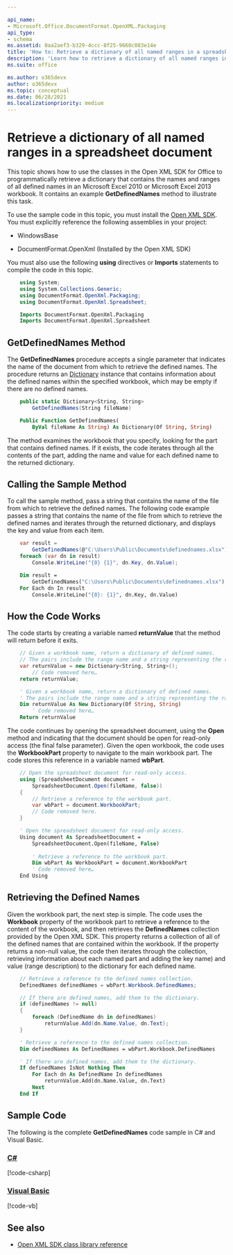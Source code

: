 ```yaml
---

api_name:
- Microsoft.Office.DocumentFormat.OpenXML.Packaging
api_type:
- schema
ms.assetid: 0aa2aef3-b329-4ccc-8f25-9660c083e14e
title: 'How to: Retrieve a dictionary of all named ranges in a spreadsheet document'
description: 'Learn how to retrieve a dictionary of all named ranges in a spreadsheet document using the Open XML SDK.'
ms.suite: office

ms.author: o365devx
author: o365devx
ms.topic: conceptual
ms.date: 06/28/2021
ms.localizationpriority: medium
---
```

# Retrieve a dictionary of all named ranges in a spreadsheet document

This topic shows how to use the classes in the Open XML SDK for
Office to programmatically retrieve a dictionary that contains the names
and ranges of all defined names in an Microsoft Excel 2010 or Microsoft
Excel 2013 workbook. It contains an example **GetDefinedNames** method
to illustrate this task.

To use the sample code in this topic, you must install the [Open XML SDK](https://www.nuget.org/packages/DocumentFormat.OpenXml). You
must explicitly reference the following assemblies in your project:

- WindowsBase

- DocumentFormat.OpenXml (Installed by the Open XML SDK)

You must also use the following **using**
directives or **Imports** statements to compile
the code in this topic.

```csharp
    using System;
    using System.Collections.Generic;
    using DocumentFormat.OpenXml.Packaging;
    using DocumentFormat.OpenXml.Spreadsheet;
```

```vb
    Imports DocumentFormat.OpenXml.Packaging
    Imports DocumentFormat.OpenXml.Spreadsheet
```

## GetDefinedNames Method

The **GetDefinedNames** procedure accepts a
single parameter that indicates the name of the document from which to
retrieve the defined names. The procedure returns an
[Dictionary](https://msdn.microsoft.com/library/xfhwa508.aspx)
instance that contains information about the defined names within the
specified workbook, which may be empty if there are no defined names.

```csharp
    public static Dictionary<String, String>
        GetDefinedNames(String fileName)
```

```vb
    Public Function GetDefinedNames(
        ByVal fileName As String) As Dictionary(Of String, String)
```

The method examines the workbook that you specify, looking for the part
that contains defined names. If it exists, the code iterates through all
the contents of the part, adding the name and value for each defined
name to the returned dictionary.

## Calling the Sample Method

To call the sample method, pass a string that contains the name of the
file from which to retrieve the defined names. The following code
example passes a string that contains the name of the file from which to
retrieve the defined names and iterates through the returned dictionary,
and displays the key and value from each item.

```csharp
    var result = 
        GetDefinedNames(@"C:\Users\Public\Documents\definednames.xlsx");
    foreach (var dn in result)
        Console.WriteLine("{0} {1}", dn.Key, dn.Value);
```

```vb
    Dim result =
        GetDefinedNames("C:\Users\Public\Documents\definednames.xlsx")
    For Each dn In result
        Console.WriteLine("{0}: {1}", dn.Key, dn.Value)
```

## How the Code Works

The code starts by creating a variable named **returnValue** that the method will return before it exits.

```csharp
    // Given a workbook name, return a dictionary of defined names.
    // The pairs include the range name and a string representing the range.
    var returnValue = new Dictionary<String, String>();
        // Code removed here…
    return returnValue;
```

```vb
    ' Given a workbook name, return a dictionary of defined names.
    ' The pairs include the range name and a string representing the range.
    Dim returnValue As New Dictionary(Of String, String)
        ' Code removed here…
    Return returnValue
```

The code continues by opening the spreadsheet document, using the **Open** method and indicating that the
document should be open for read-only access (the final false parameter). Given the open workbook, the code uses the **WorkbookPart** property to navigate to the main workbook part. The code stores this reference in a variable named **wbPart**.

```csharp
    // Open the spreadsheet document for read-only access.
    using (SpreadsheetDocument document =
        SpreadsheetDocument.Open(fileName, false))
    {
        // Retrieve a reference to the workbook part.
        var wbPart = document.WorkbookPart;
        // Code removed here.
    }
```

```vb
    ' Open the spreadsheet document for read-only access.
    Using document As SpreadsheetDocument =
        SpreadsheetDocument.Open(fileName, False)
      
        ' Retrieve a reference to the workbook part.
        Dim wbPart As WorkbookPart = document.WorkbookPart
        ' Code removed here…
    End Using
```

## Retrieving the Defined Names

Given the workbook part, the next step is simple. The code uses the
**Workbook** property of the workbook part to retrieve a reference to the content of the workbook, and then retrieves the **DefinedNames** collection provided by the Open XML SDK. This property returns a collection of all of the
defined names that are contained within the workbook. If the property returns a non-null value, the code then iterates through the collection, retrieving information about each named part and adding the key  name) and value (range description) to the dictionary for each defined name.

```csharp
    // Retrieve a reference to the defined names collection.
    DefinedNames definedNames = wbPart.Workbook.DefinedNames;

    // If there are defined names, add them to the dictionary.
    if (definedNames != null)
    {
        foreach (DefinedName dn in definedNames)
            returnValue.Add(dn.Name.Value, dn.Text);
    }
```

```vb
    ' Retrieve a reference to the defined names collection.
    Dim definedNames As DefinedNames = wbPart.Workbook.DefinedNames

    ' If there are defined names, add them to the dictionary.
    If definedNames IsNot Nothing Then
        For Each dn As DefinedName In definedNames
            returnValue.Add(dn.Name.Value, dn.Text)
        Next
    End If
```

## Sample Code

The following is the complete **GetDefinedNames** code sample in C\# and Visual Basic.

### [C#](#tab/cs)
[!code-csharp[](../../samples/spreadsheet/retrieve_a_dictionary_of_all_named_ranges/cs/Program.cs)]

### [Visual Basic](#tab/vb)
[!code-vb[](../../samples/spreadsheet/retrieve_a_dictionary_of_all_named_ranges/vb/Program.vb)]

## See also

- [Open XML SDK class library reference](/office/open-xml/open-xml-sdk)
